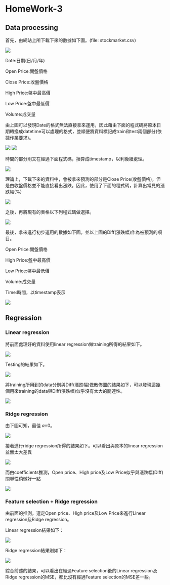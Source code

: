 # HomeWork-3

## Data processing
首先，由網站上所下載下來的數據如下圖。(file: stockmarket.csv)

![](https://imgur.com/P6M6d5A.png)

Date:日期(日/月/年)

Open Price:開盤價格

Close Price:收盤價格

High Price:盤中最高價

Low Price:盤中最低價

Volume:成交量

由上圖可以發現Date的格式無法直接拿來運用，因此藉由下面的程式碼將原本日期轉換成datetime可以處理的格式，並順便將資料標記成train和test兩個部分(依據作業要求)。

![](https://imgur.com/wt41r3h.png)
![](https://imgur.com/1EMxdM9.png)

時間的部分則又在經過下面程式碼，換算成timestamp，以利後續處理。

![](https://imgur.com/q0VgPMG.png)

理論上，下載下來的資料中，會被拿來預測的部分是Close Price(收盤價格)，但是由收盤價格並不能直接看出漲跌。因此，使用了下面的程式碼，計算出常見的漲跌幅(%)

![](https://imgur.com/3Fmletz.png)

之後，再將現有的表格以下列程式碼做選擇。

![](https://imgur.com/YtZeW2h.png)

最後，拿來進行初步運用的數據如下圖。並以上圖的Diff(漲跌幅)作為被預測的項目。

Open Price:開盤價格

High Price:盤中最高價

Low Price:盤中最低價

Volume:成交量

Time:時間，以timestamp表示

![](https://imgur.com/z93GcSZ.png)

## Regression

### Linear regression

將前面處理好的資料使用linear regression做training所得的結果如下。

![](https://imgur.com/nO8h6zt.png)

Testing的結果如下。

![](https://imgur.com/uIO1OUy.png)

將training所用到的data分別與Diff(漲跌幅)做散佈圖的結果如下，可以發現這幾個用來training的data與Diff(漲跌幅)似乎沒有太大的關連性。

![](https://imgur.com/xymrpWz.png)

### Ridge regression

由下圖可知，最佳 𝛼=0。

![](https://imgur.com/Vpxk7ws.png)

接著進行ridge regression所得的結果如下。可以看出與原本的linear regression並無太大差異

![](https://imgur.com/woFcwT5.png)

而由coefficients推測，Open price、High price及Low Price似乎與漲跌幅(Diff)關聯性稍微好一點

![](https://imgur.com/uSpEDAJ.png)

### Feature selection + Ridge regression

由前面的推測，選定Open price、High price及Low Price來進行Linear regression及Ridge regression。

Linear regression結果如下：

![](https://imgur.com/AQoakEj.png)

Ridge regression結果則如下：

![](https://imgur.com/jgguBMf.png)

綜合前述的結果，可以看出在經過Feature selection後的Linear regression及Ridge regression的MSE，都比沒有經過Feature selection的MSE差一些。

